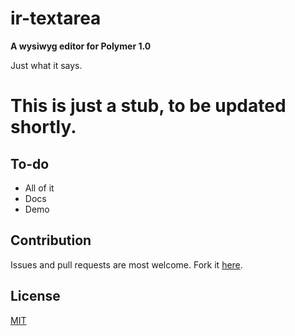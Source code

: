 # ir-textarea

**A wysiwyg  editor for Polymer 1.0**

Just what it says.

# This is just a stub, to be updated shortly.

## To-do
- All of it
- Docs
- Demo

## Contribution
Issues and pull requests are most welcome. Fork it [here](https://github.com/IgorRubinovich/ir-textarea).

## License
[MIT](http://opensource.org/licenses/MIT) 

